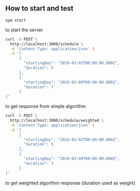 ## How to start and test

```
npm start
```

to start the server

```bash
curl -X POST \
  http://localhost:3000/schedule \
  -H 'Content-Type: application/json' \
  -d '[
      {
        "startingDay": "2019-03-02T00:00:00.000Z",
        "duration": 5
      },
      {
        "startingDay": "2019-03-09T00:00:00.000Z",
        "duration": 7
      }
]'
```

to get response from simple algorithm

```bash
curl -X POST \
  http://localhost:3000/schedule/weighted \
  -H 'Content-Type: application/json' \
  -d '[
      {
        "startingDay": "2019-03-02T00:00:00.000Z",
        "duration": 5
      },
      {
        "startingDay": "2019-03-09T00:00:00.000Z",
        "duration": 7
      }
]'
```

to get weighted algorithm response (duration used as weight)

